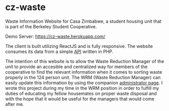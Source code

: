 # cz-waste #
Waste Information Website for Casa Zimbabwe, a student housing unit that is part of the Berkeley Student Cooperative.

Demo Server: https://cz-waste.herokuapp.com/

The client is built utilizing ReactJS and is fully responsive. The website consumes its data from a simple [API](https://github.com/Roberto-Cardenas/cz-waste-api) written in PHP.

The intention of this website is to allow the Waste Reduction Manager of the unit to provide an accesible and centralized way for members of the cooperative to find the relevant information when it comes to sorting waste properly in the 124 person unit. The WRM (Waste Reduction Manager) can easily update this information by using the companion [administrator page](https://cz-waste-admin.herokuapp.com/). I wrote this project during my time in the WRM position in order to fulfill my duties of educating my fellow housemates on proper waste disposal and with the hope that it would be useful for the managers that would come after me.
